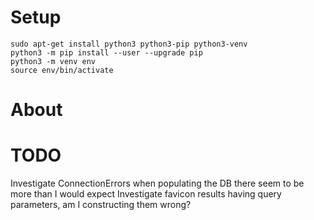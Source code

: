 # Setup
    sudo apt-get install python3 python3-pip python3-venv
    python3 -m pip install --user --upgrade pip
    python3 -m venv env
    source env/bin/activate
    
# About

# TODO
Investigate ConnectionErrors when populating the DB there seem to be more than I would expect
Investigate favicon results having query parameters, am I constructing them wrong?
